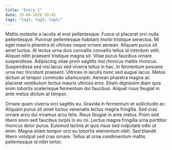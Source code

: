 ```yaml
---
title: "Entry 1"
date: 19-06-2020 10:41
tags: "tag1; tag2; tag3;"
---
```


Mattis molestie a iaculis at erat pellentesque. Fusce ut placerat orci nulla pellentesque. Pulvinar pellentesque habitant morbi tristique senectus. Mi eget mauris pharetra et ultrices neque ornare aenean. Aliquam purus sit amet luctus. At lectus urna duis convallis convallis tellus id interdum velit. Aliquet nibh praesent tristique magna sit. Vitae purus faucibus ornare suspendisse. Adipiscing vitae proin sagittis nisl rhoncus mattis rhoncus. Suspendisse sed nisi lacus sed viverra tellus in hac. In fermentum posuere urna nec tincidunt praesent. Ultrices in iaculis nunc sed augue lacus. Metus dictum at tempor commodo ullamcorper. Aenean pharetra magna ac placerat vestibulum lectus mauris ultrices eros. Etiam dignissim diam quis enim lobortis scelerisque fermentum dui faucibus. Aliquet risus feugiat in ante metus dictum at tempor.

Ornare quam viverra orci sagittis eu. Gravida in fermentum et sollicitudin ac. Aliquam purus sit amet luctus venenatis lectus magna fringilla. Sed cras ornare arcu dui vivamus arcu felis. Risus feugiat in ante metus. Proin sed libero enim sed faucibus turpis in eu mi. Lectus magna fringilla urna porttitor rhoncus dolor purus. Euismod lacinia at quis risus sed vulputate odio ut enim. Magna etiam tempor orci eu lobortis elementum nibh. Sed blandit libero volutpat sed cras ornare. Tellus at urna condimentum mattis pellentesque id nibh tortor.